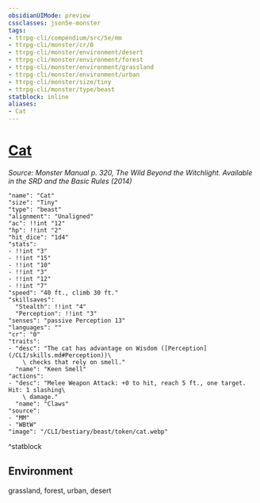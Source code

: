 ```yaml
---
obsidianUIMode: preview
cssclasses: json5e-monster
tags:
- ttrpg-cli/compendium/src/5e/mm
- ttrpg-cli/monster/cr/0
- ttrpg-cli/monster/environment/desert
- ttrpg-cli/monster/environment/forest
- ttrpg-cli/monster/environment/grassland
- ttrpg-cli/monster/environment/urban
- ttrpg-cli/monster/size/tiny
- ttrpg-cli/monster/type/beast
statblock: inline
aliases:
- Cat
---
```

# [Cat](CLI/bestiary/beast/cat.md)
*Source: Monster Manual p. 320, The Wild Beyond the Witchlight. Available in the <span title='Systems Reference Document (5.1)'>SRD</span> and the Basic Rules (2014)*  

```statblock
"name": "Cat"
"size": "Tiny"
"type": "beast"
"alignment": "Unaligned"
"ac": !!int "12"
"hp": !!int "2"
"hit_dice": "1d4"
"stats":
- !!int "3"
- !!int "15"
- !!int "10"
- !!int "3"
- !!int "12"
- !!int "7"
"speed": "40 ft., climb 30 ft."
"skillsaves":
  "Stealth": !!int "4"
  "Perception": !!int "3"
"senses": "passive Perception 13"
"languages": ""
"cr": "0"
"traits":
- "desc": "The cat has advantage on Wisdom ([Perception](/CLI/skills.md#Perception))\
    \ checks that rely on smell."
  "name": "Keen Smell"
"actions":
- "desc": "Melee Weapon Attack: +0 to hit, reach 5 ft., one target. Hit: 1 slashing\
    \ damage."
  "name": "Claws"
"source":
- "MM"
- "WBtW"
"image": "/CLI/bestiary/beast/token/cat.webp"
```
^statblock

## Environment

grassland, forest, urban, desert